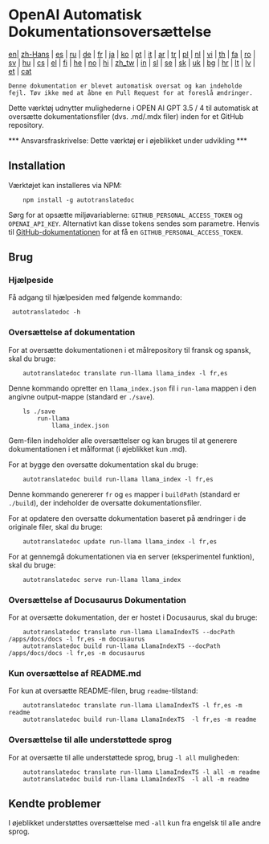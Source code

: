 
# OpenAI Automatisk Dokumentationsoversættelse

[en](../README.md)| [zh-Hans](/i18n/README_zh-Hans.md) | [es](/i18n/README_es.md) | [ru](/i18n/README_ru.md) | [de](/i18n/README_de.md) | [fr](/i18n/README_fr.md) | [ja](/i18n/README_ja.md) | [ko](/i18n/README_ko.md) | [pt](/i18n/README_pt.md) | [it](/i18n/README_it.md) | [ar](/i18n/README_ar.md) | [tr](/i18n/README_tr.md) | [pl](/i18n/README_pl.md) | [nl](/i18n/README_nl.md) | [vi](/i18n/README_vi.md) | [th](/i18n/README_th.md) | [fa](/i18n/README_fa.md) | [ro](/i18n/README_ro.md) | [sv](/i18n/README_sv.md) | [hu](/i18n/README_hu.md) | [cs](/i18n/README_cs.md) | [el](/i18n/README_el.md) | [fi](/i18n/README_fi.md) | [he](/i18n/README_he.md) | [no](/i18n/README_no.md) | [hi](/i18n/README_hi.md) | [zh_tw](/i18n/README_zh_tw.md) | [in](/i18n/README_in.md) | [sl](/i18n/README_sl.md) | [se](/i18n/README_se.md) | [sk](/i18n/README_sk.md) | [uk](/i18n/README_uk.md) | [bg](/i18n/README_bg.md) | [hr](/i18n/README_hr.md) | [lt](/i18n/README_lt.md) | [lv](/i18n/README_lv.md) | [et](/i18n/README_et.md) | [cat](/i18n/README_cat.md) 

```Denne dokumentation er blevet automatisk oversat og kan indeholde fejl. Tøv ikke med at åbne en Pull Request for at foreslå ændringer.```


Dette værktøj udnytter mulighederne i OPEN AI GPT 3.5 / 4 til automatisk at oversætte dokumentationsfiler (dvs. .md/.mdx filer) inden for et GitHub repository.

*** Ansvarsfraskrivelse: Dette værktøj er i øjeblikket under udvikling ***


## Installation 

Værktøjet kan installeres via NPM:


```
    npm install -g autotranslatedoc
```

Sørg for at opsætte miljøvariablerne: `GITHUB_PERSONAL_ACCESS_TOKEN` og `OPENAI_API_KEY`. Alternativt kan disse tokens sendes som parametre. Henvis til [GitHub-dokumentationen](https://docs.github.com/en/github/authenticating-to-github/creating-a-personal-access-token) for at få en `GITHUB_PERSONAL_ACCESS_TOKEN`.
## Brug

### Hjælpeside
Få adgang til hjælpesiden med følgende kommando:
```
 autotranslatedoc -h
```
### Oversættelse af dokumentation

For at oversætte dokumentationen i et målrepository til fransk og spansk, skal du bruge:
```
    autotranslatedoc translate run-llama llama_index -l fr,es
```

Denne kommando opretter en `llama_index.json` fil i `run-lama` mappen i den angivne output-mappe (standard er `./save`).
```
    ls ./save
        run-llama
            llama_index.json 
```
Gem-filen indeholder alle oversættelser og kan bruges til at generere dokumentationen i et målformat (i øjeblikket kun .md).

For at bygge den oversatte dokumentation skal du bruge:

```
    autotranslatedoc build run-llama llama_index -l fr,es
```

Denne kommando genererer `fr` og `es` mapper i `buildPath` (standard er `./build`), der indeholder de oversatte dokumentationsfiler.

For at opdatere den oversatte dokumentation baseret på ændringer i de originale filer, skal du bruge:

```
    autotranslatedoc update run-llama llama_index -l fr,es
```

For at gennemgå dokumentationen via en server (eksperimentel funktion), skal du bruge:
```
    autotranslatedoc serve run-llama llama_index
```
### Oversættelse af Docusaurus Dokumentation

For at oversætte dokumentation, der er hostet i Docusaurus, skal du bruge:

```
    autotranslatedoc translate run-llama LlamaIndexTS --docPath /apps/docs/docs -l fr,es -m docusaurus
    autotranslatedoc build run-llama LlamaIndexTS --docPath /apps/docs/docs -l fr,es -m docusaurus
```
### Kun oversættelse af README.md

For kun at oversætte README-filen, brug `readme`-tilstand:

```
    autotranslatedoc translate run-llama LlamaIndexTS -l fr,es -m readme
    autotranslatedoc build run-llama LlamaIndexTS  -l fr,es -m readme
```
### Oversættelse til alle understøttede sprog

For at oversætte til alle understøttede sprog, brug `-l all` muligheden:

```
    autotranslatedoc translate run-llama LlamaIndexTS -l all -m readme
    autotranslatedoc build run-llama LlamaIndexTS  -l all -m readme
```
## Kendte problemer

I øjeblikket understøttes oversættelse med `-all` kun fra engelsk til alle andre sprog.
